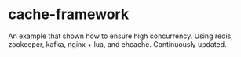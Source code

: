 # cache-framework

An example that shown how to ensure high concurrency. Using redis, zookeeper, kafka, nginx + lua, and ehcache. Continuously updated.